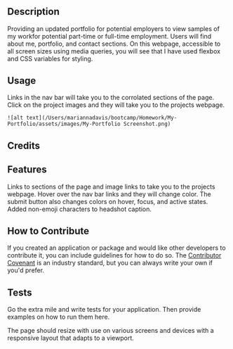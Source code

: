 # <My Portfolio>

## Description

Providing an updated portfolio for potential employers to view samples of my workfor potential part-time or full-time employment.  Users will find about me, portfolio, and contact sections.  On this webpage, accessible to all screen sizes using media queries, you will see that I have used flexbox and CSS variables for styling.

## Usage

Links in the nav bar will take you to the corrolated sections of the page.  Click on the project images and they will take you to the projects webpage.


    ![alt text](/Users/mariannadavis/bootcamp/Homework/My-Portfolio/assets/images/My-Portfolio Screenshot.png)

## Credits

## Features

Links to sections of the page and image links to take you to the projects webpage.  Hover over the nav bar links and they will change color.  The submit button also changes colors on hover, focus, and active states.  Added non-emoji characters to headshot caption.

## How to Contribute

If you created an application or package and would like other developers to contribute it, you can include guidelines for how to do so. The [Contributor Covenant](https://www.contributor-covenant.org/) is an industry standard, but you can always write your own if you'd prefer.

## Tests

Go the extra mile and write tests for your application. Then provide examples on how to run them here.



The page should resize with use on various screens and devices with a responsive layout that adapts to a viewport.
